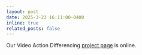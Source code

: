 ```yaml
---
layout: post
date: 2025-3-23 16:11:00-0400
inline: true
related_posts: false
---
```


Our Video Action Differencing [project page](https://jmhb0.github.io/viddiff/) is online.